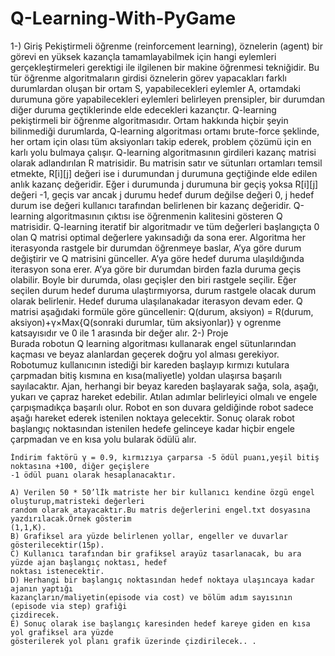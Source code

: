 # Q-Learning-With-PyGame
 1-) Giriş
	Pekiştirmeli öğrenme (reinforcement learning), öznelerin (agent) bir görevi en yüksek
	kazançla tamamlayabilmek için hangi eylemleri gerçekleştirmeleri gerektigi ile
	ilgilenen bir makine öğrenmesi tekniğidir. Bu tür öğrenme algoritmaların girdisi
	öznelerin görev yapacakları farklı durumlardan oluşan bir ortam S, yapabilecekleri
	eylemler A, ortamdaki durumuna göre yapabilecekleri eylemleri belirleyen prensipler, bir
	durumdan diğer duruma geçtiklerinde elde edecekleri kazançtır.
	Q-learning pekiştirmeli bir öğrenme algoritmasıdır. Ortam hakkında hiçbir şeyin
	bilinmediği durumlarda, Q-learning algoritması ortamı brute-force şeklinde, her
	ortam için olası tüm aksiyonları takip ederek, problem çözümü için en karlı yolu
	bulmaya çalışır. Q-learning algoritmasının girdileri kazanç matrisi olarak adlandırılan R
	matrisidir. Bu matrisin satır ve sütunları ortamları temsil etmekte, R[i][j] değeri ise i
	durumundan j durumuna geçtiğinde elde edilen anlık kazanç değeridir. Eğer i
	durumunda j durumuna bir geçiş yoksa R[i][j] değeri -1, geçis var ancak j durumu
	hedef durum değilse değeri 0, j hedef durum ise değeri kullanıcı tarafından belirlenen bir
	kazanç değeridir.
	Q-learning algoritmasının çıktısı ise öğrenmenin kalitesini gösteren Q matrisidir.
	Q-learning iteratif bir algoritmadır ve tüm değerleri başlangıçta 0 olan Q matrisi
	optimal değerlere yakınsadığı da sona erer. Algoritma her iterasyonda rastgele bir
	durumdan öğrenmeye baslar, A’ya göre durum değiştirir ve Q matrisini günceller.
	A’ya göre hedef duruma ulaşıldığında iterasyon sona erer. A’ya göre bir durumdan
	birden fazla duruma geçis olabilir. Boyle bir durumda, olası geçişler den biri rastgele
	seçilir. Eğer seçilen durum hedef duruma ulaştırmıyorsa, durum rastgele olacak durum
	olarak belirlenir. Hedef duruma ulaşılanakadar iterasyon devam eder. Q matrisi aşağıdaki formüle göre güncellenir:
	Q(durum, aksiyon) = R(durum, aksiyon)+γ×Max{Q(sonraki durumlar, tüm aksiyonlar)} γ
	ogrenme katsayısıdır ve 0 ile 1 arasında bir değer alır.
 2-) Proje	
	Burada robotun Q learning algoritması kullanarak engel sütunlarından kaçması ve beyaz alanlardan
	geçerek doğru yol alması gerekiyor. 
	Robotumuz kullanıcının istediği bir kareden başlayıp kırmızı kutulara çarpmadan bitiş kısmına en kısa(maliyetle) yoldan
	ulaşırsa başarılı sayılacaktır.
	Ajan, herhangi bir beyaz kareden başlayarak sağa, sola, aşağı, yukarı ve çapraz hareket edebilir. Atılan
	adımlar belirleyici olmalı ve engele çarpışmadıkça başarılı olur. Robot en son duvara geldiğinde robot
	sadece aşağı hareket ederek istenilen noktaya  gelecektir. Sonuç olarak robot başlangıç noktasından
	istenilen hedefe gelinceye kadar hiçbir engele çarpmadan ve en kısa yolu bularak ödülü alır.
	
	
	İndirim faktörü γ = 0.9, kırmızıya çarparsa -5 ödül puanı,yeşil bitiş noktasına +100, diğer geçişlere
	-1 ödül puanı olarak hesaplanacaktır.
	
	A) Verilen 50 * 50’lİk matriste her bir kullanıcı kendine özgü engel oluşturup,matristeki değerleri
	random olarak atayacaktır.Bu matris değerlerini engel.txt dosyasına yazdırılacak.Örnek gösterim
	(1,1,K).
	B) Grafiksel ara yüzde belirlenen yollar, engeller ve duvarlar gösterilecektir(15p).
	C) Kullanıcı tarafından bir grafiksel arayüz tasarlanacak, bu ara yüzde ajan başlangıç noktası, hedef
	noktası istenecektir.
	D) Herhangi bir başlangıç noktasından hedef noktaya ulaşıncaya kadar ajanın yaptığı
	kazançların/maliyetin(episode via cost) ve bölüm adım sayısının (episode via step) grafiği
	çizdirecek.
	E) Sonuç olarak ise başlangıç karesinden hedef kareye giden en kısa yol grafiksel ara yüzde
	gösterilerek yol planı grafik üzerinde çizdirilecek.. .
